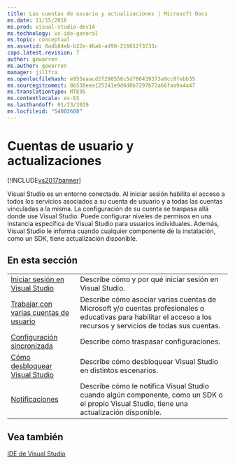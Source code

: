 ```yaml
---
title: Las cuentas de usuario y actualizaciones | Microsoft Docs
ms.date: 11/15/2016
ms.prod: visual-studio-dev14
ms.technology: vs-ide-general
ms.topic: conceptual
ms.assetid: 0adb84eb-b22e-46a6-ad90-216652f3733c
caps.latest.revision: 7
author: gewarren
ms.author: gewarren
manager: jillfra
ms.openlocfilehash: e955eaacd2f290558c5d786439373a9cc8febb35
ms.sourcegitcommit: 8b538eea125241e9d6d8b7297b72a66faa9a4a47
ms.translationtype: MTE95
ms.contentlocale: es-ES
ms.lasthandoff: 01/23/2019
ms.locfileid: "54802608"
---
```

# <a name="user-accounts-and-updates"></a>Cuentas de usuario y actualizaciones
[!INCLUDE[vs2017banner](../includes/vs2017banner.md)]

Visual Studio es un entorno conectado. Al iniciar sesión habilita el acceso a todos los servicios asociados a su cuenta de usuario y a todas las cuentas vinculadas a la misma. La configuración de su cuenta se traspasa allá donde use Visual Studio. Puede configurar niveles de permisos en una instancia específica de Visual Studio para usuarios individuales. Además, Visual Studio le informa cuando cualquier componente de la instalación, como un SDK, tiene actualización disponible.  
  
## <a name="in-this-section"></a>En esta sección  
  
|||  
|-|-|  
|[Iniciar sesión en Visual Studio](../ide/signing-in-to-visual-studio.md)|Describe cómo y por qué iniciar sesión en Visual Studio.|  
|[Trabajar con varias cuentas de usuario](../ide/work-with-multiple-user-accounts.md)|Describe cómo asociar varias cuentas de Microsoft y/o cuentas profesionales o educativas para habilitar el acceso a los recursos y servicios de todas sus cuentas.|  
|[Configuración sincronizada](../ide/synchronized-settings-in-visual-studio.md)|Describe cómo traspasar configuraciones.|  
|[Cómo desbloquear Visual Studio](../ide/how-to-unlock-visual-studio.md)|Describe cómo desbloquear Visual Studio en distintos escenarios.|  
|[Notificaciones](../ide/visual-studio-notifications.md)|Describe cómo le notifica Visual Studio cuando algún componente, como un SDK o el propio Visual Studio, tiene una actualización disponible.|  
  
## <a name="see-also"></a>Vea también  
 [IDE de Visual Studio](../ide/visual-studio-ide.md)
